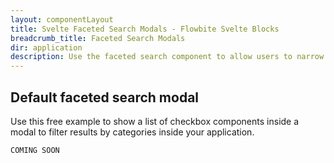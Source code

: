 ```yaml
---
layout: componentLayout
title: Svelte Faceted Search Modals - Flowbite Svelte Blocks
breadcrumb_title: Faceted Search Modals
dir: application
description: Use the faceted search component to allow users to narrow down search results by applying multiple filters using checkboxes, radios, and range sliders inside of a modal.
---
```


## Default faceted search modal
Use this free example to show a list of checkbox components inside a modal to filter results by
categories inside your application.


```svelte example hideOutput
COMING SOON
```
